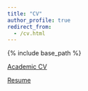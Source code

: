 ```yaml
---
title: "CV"
author_profile: true
redirect_from:
  - /cv.html
---
```


{% include base_path %}

[Academic CV](https://drive.google.com/file/d/1meEvhJaz9EdKDVKudJw4J5YasrhfcGZV/view?usp=sharing) &nbsp;  

[Resume](https://drive.google.com/file/d/1FKqLud39cFeXtnEohVMydrizGUY1Pd8G/view?usp=sharing) &nbsp;  
